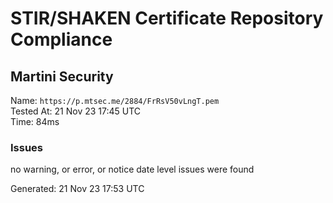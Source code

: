 # STIR/SHAKEN Certificate Repository Compliance

## Martini Security

Name: `https://p.mtsec.me/2884/FrRsV50vLngT.pem`\
Tested At: 21 Nov 23 17:45 UTC\
Time: 84ms

### Issues

no warning, or error, or notice date level issues were found

Generated: 21 Nov 23 17:53 UTC